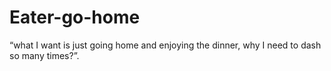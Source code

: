 # Eater-go-home
“what I want is just going home and enjoying the dinner, why I need to dash so many times?”. 
